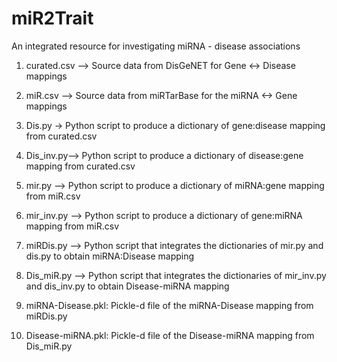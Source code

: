 # miR2Trait
An integrated resource for investigating miRNA - disease associations

1) curated.csv --> Source data from DisGeNET for Gene <-> Disease mappings

2) miR.csv --> Source data from miRTarBase for the miRNA <-> Gene mappings

3) Dis.py -> Python script to produce a dictionary of gene:disease mapping from curated.csv

4) Dis_inv.py--> Python script to produce a dictionary of disease:gene mapping from curated.csv

5) mir.py --> Python script to produce a dictionary of miRNA:gene mapping from miR.csv

6) mir_inv.py --> Python script to produce a dictionary of gene:miRNA mapping from miR.csv

7) miRDis.py --> Python script that integrates the dictionaries of mir.py and dis.py to obtain miRNA:Disease mapping 

8) Dis_miR.py --> Python script that integrates the dictionaries of mir_inv.py and dis_inv.py to obtain  Disease-miRNA mapping 

9) miRNA-Disease.pkl: Pickle-d file of the miRNA-Disease mapping from miRDis.py

10) Disease-miRNA.pkl: Pickle-d file of the Disease-miRNA mapping from Dis_miR.py
